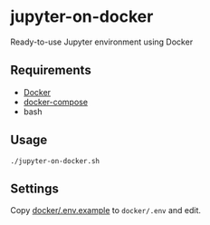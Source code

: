 # jupyter-on-docker

Ready-to-use Jupyter environment using Docker

## Requirements

- [Docker](https://www.docker.com/get-started)
- [docker-compose](https://docs.docker.com/compose/)
- bash

## Usage

```
./jupyter-on-docker.sh
```

## Settings

Copy [docker/.env.example](docker/.env.example) to `docker/.env` and edit.
